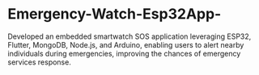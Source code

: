 # Emergency-Watch-Esp32App-
Developed an embedded smartwatch SOS application leveraging ESP32, Flutter, MongoDB, Node.js, and Arduino,  enabling users to alert nearby individuals during emergencies, improving the chances of emergency services response. 
